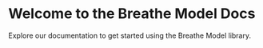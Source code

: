 # Welcome to the Breathe Model Docs

Explore our documentation to get started using the Breathe Model library.
